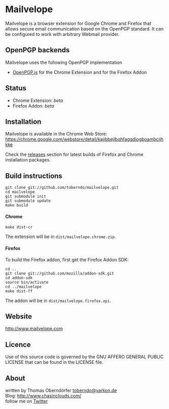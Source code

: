 # Mailvelope

Mailvelope is a browser extension for Google Chrome and Firefox that allows secure email communication based on the OpenPGP standard. It can be configured to work with arbitrary Webmail provider.

## OpenPGP backends

Mailvelope uses the following OpenPGP implementation

  - [OpenPGP.js](http://openpgpjs.org/) for the Chrome Extension and for the Firefox Addon

## Status

  - Chrome Extension: _beta_
  - Firefox Addon: _beta_

## Installation

Mailvelope is available in the Chrome Web Store:
https://chrome.google.com/webstore/detail/kajibbejlbohfaggdiogboambcijhkke

Check the [releases](https://github.com/toberndo/mailvelope/releases) section for latest builds of Firefox and Chrome installation packages.

## Build instructions

    git clone git://github.com/toberndo/mailvelope.git
    cd mailvelope
    git submodule init
    git submodule update
    make build

#### Chrome

    make dist-cr

The extension will be in `dist/mailvelope.chrome.zip`.

#### Firefox

To build the Firefox addon, first get the Firefox Addon SDK:

    cd ..
    git clone git://github.com/mozilla/addon-sdk.git
    cd addon-sdk
    source bin/activate
    cd ../mailvelope
    make dist-ff

The addon will be in `dist/mailvelope.firefox.xpi`.

## Website

http://www.mailvelope.com

## Licence

Use of this source code is governed by the GNU AFFERO GENERAL PUBLIC LICENSE that can be found in the LICENSE file.

## About

written by Thomas Oberndörfer <toberndo@yarkon.de>  
Blog: http://www.chasinclouds.com/  
follow me on [Twitter](https://twitter.com/#!/toberndo)  
